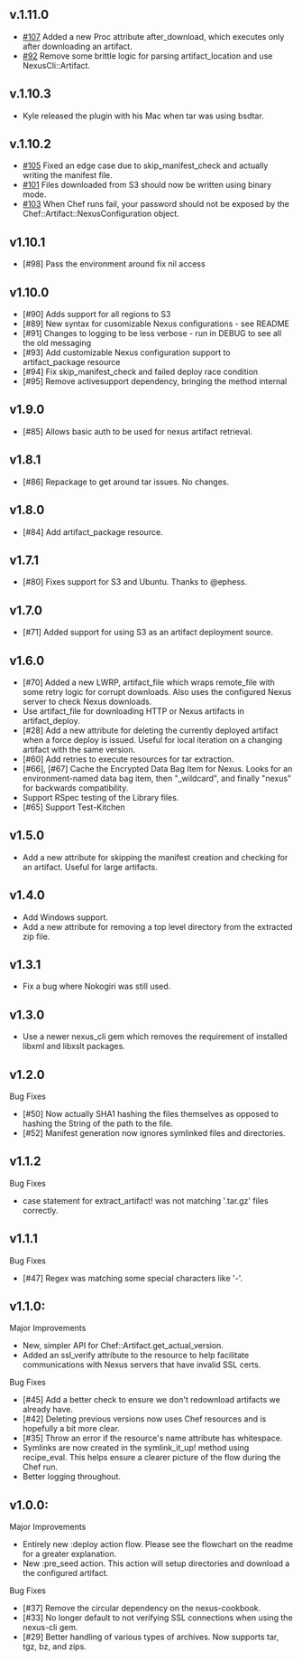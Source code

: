 ## v.1.11.0

* [#107](https://github.com/RiotGames/artifact-cookbook/pull/107) Added a new Proc attribute after_download, which executes only after downloading an artifact.
* [#92](https://github.com/RiotGames/artifact-cookbook/pull/92) Remove some brittle logic for parsing artifact_location and use NexusCli::Artifact.

## v.1.10.3

* Kyle released the plugin with his Mac when tar was using bsdtar.

## v.1.10.2

* [#105](https://github.com/RiotGames/artifact-cookbook/pull/105) Fixed an edge case due to skip_manifest_check and actually writing the manifest file.
* [#101](https://github.com/RiotGames/artifact-cookbook/pull/101) Files downloaded from S3 should now be written using binary mode.
* [#103](https://github.com/RiotGames/artifact-cookbook/pull/103) When Chef runs fail, your password should not be exposed by the Chef::Artifact::NexusConfiguration object.

## v1.10.1

* [#98] Pass the environment around fix nil access

## v1.10.0

* [#90] Adds support for all regions to S3
* [#89] New syntax for cusomizable Nexus configurations - see README
* [#91] Changes to logging to be less verbose - run in DEBUG to see all the old messaging
* [#93] Add customizable Nexus configuration support to artifact_package resource
* [#94] Fix skip_manifest_check and failed deploy race condition
* [#95] Remove activesupport dependency, bringing the method internal

## v1.9.0

* [#85] Allows basic auth to be used for nexus artifact retrieval.

## v1.8.1

* [#86] Repackage to get around tar issues. No changes.

## v1.8.0

* [#84] Add artifact_package resource.

## v1.7.1

* [#80] Fixes support for S3 and Ubuntu. Thanks to @ephess.

## v1.7.0

* [#71] Added support for using S3 as an artifact deployment source.

## v1.6.0

* [#70] Added a new LWRP, artifact\_file which wraps remote_file with some retry logic for corrupt downloads. Also uses the configured Nexus server to check Nexus downloads.
* Use artifact\_file for downloading HTTP or Nexus artifacts in artifact\_deploy.
* [#28] Add a new attribute for deleting the currently deployed artifact when a force deploy is issued. Useful for local iteration on a changing artifact with the same version.
* [#60] Add retries to execute resources for tar extraction.
* [#66], [#67] Cache the Encrypted Data Bag Item for Nexus. Looks for an environment-named data bag item, then "\_wildcard", and finally "nexus" for backwards compatibility.
* Support RSpec testing of the Library files.
* [#65] Support Test-Kitchen

## v1.5.0

* Add a new attribute for skipping the manifest creation and checking for an artifact. Useful for large artifacts.

## v1.4.0

* Add Windows support.
* Add a new attribute for removing a top level directory from the extracted zip file.

## v1.3.1

* Fix a bug where Nokogiri was still used.

## v1.3.0

* Use a newer nexus_cli gem which removes the requirement of installed libxml and libxslt packages.

## v1.2.0

Bug Fixes
* [#50] Now actually SHA1 hashing the files themselves as opposed to hashing the String of the path to the file.
* [#52] Manifest generation now ignores symlinked files and directories.

## v1.1.2

Bug Fixes
* case statement for extract_artifact! was not matching '.tar.gz' files correctly.

## v1.1.1

Bug Fixes
* [#47] Regex was matching some special characters like '-'.

## v1.1.0:

Major Improvements
* New, simpler API for Chef::Artifact.get_actual_version.
* Added an ssl_verify attribute to the resource to help facilitate communications with Nexus servers that have invalid SSL certs.

Bug Fixes
* [#45] Add a better check to ensure we don't redownload artifacts we already have.
* [#42] Deleting previous versions now uses Chef resources and is hopefully a bit more clear.
* [#35] Throw an error if the resource's name attribute has whitespace.
* Symlinks are now created in the symlink_it_up! method using recipe_eval. This helps ensure a clearer picture of the flow during the Chef run.
* Better logging throughout.

## v1.0.0:

Major Improvements
* Entirely new :deploy action flow. Please see the flowchart on the readme for a greater explanation.
* New :pre_seed action. This action will setup directories and download a the configured artifact.

Bug Fixes
* [#37] Remove the circular dependency on the nexus-cookbook.
* [#33] No longer default to not verifying SSL connections when using the nexus-cli gem.
* [#29] Better handling of various types of archives. Now supports tar, tgz, bz, and zips.
